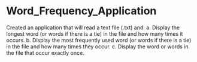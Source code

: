 # Word_Frequency_Application
Created an application that will read a text file (.txt) and:
a. Display the longest word (or words if there is a tie) in the file and how many times it
occurs.
b. Display the most frequently used word (or words if there is a tie) in the file and how
many times they occur.
c. Display the word or words in the file that occur exactly once.

